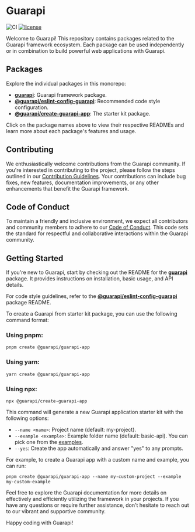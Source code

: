 # Guarapi

![CI](https://github.com/guarapi/guarapi/actions/workflows/ci.yml/badge.svg?branch=main)
[![license](https://img.shields.io/github/license/guarapi/guarapi)](LICENSE)

Welcome to Guarapi! This repository contains packages related to the Guarapi framework ecosystem. Each package can be used independently or in combination to build powerful web applications with Guarapi.

## Packages
Explore the individual packages in this monorepo:

- [**guarapi**](./packages/guarapi): Guarapi framework package.
- [**@guarapi/eslint-config-guarapi**](./packages/eslint-config-guarapi): Recommended code style configuration.
- [**@guarapi/create-guarapi-app**](./packages/create-guarapi-app): The starter kit package.

Click on the package names above to view their respective READMEs and learn more about each package's features and usage.

## Contributing
We enthusiastically welcome contributions from the Guarapi community. If you're interested in contributing to the project, please follow the steps outlined in our [Contribution Guidelines](CONTRIBUTING.md). Your contributions can include bug fixes, new features, documentation improvements, or any other enhancements that benefit the Guarapi framework.

## Code of Conduct
To maintain a friendly and inclusive environment, we expect all contributors and community members to adhere to our [Code of Conduct](CODE_OF_CONDUCT.md). This code sets the standard for respectful and collaborative interactions within the Guarapi community.

## Getting Started
If you're new to Guarapi, start by checking out the README for the [**guarapi**](./packages/guarapi) package. It provides instructions on installation, basic usage, and API details.

For code style guidelines, refer to the [**@guarapi/eslint-config-guarapi**](./packages/eslint-config-guarapi) package README.

To create a Guarapi from starter kit package, you can use the following command format:

### Using pnpm:

```shell
pnpm create @guarapi/guarapi-app
```

### Using yarn:

```shell
yarn create @guarapi/guarapi-app
```

### Using npx:

```shell
npx @guarapi/create-guarapi-app
```

This command will generate a new Guarapi application starter kit with the following options:

- `--name <name>`: Project name (default: my-project).
- `--example <example>`: Example folder name (default: basic-api). You can pick one from the [examples](https://github.com/guarapi/guarapi/tree/main/examples).
- `--yes`: Create the app automatically and answer "yes" to any prompts.

For example, to create a Guarapi app with a custom name and example, you can run:

```shell
pnpm create @guarapi/guarapi-app --name my-custom-project --example my-custom-example
```

Feel free to explore the Guarapi documentation for more details on effectively and efficiently utilizing the framework in your projects. If you have any questions or require further assistance, don't hesitate to reach out to our vibrant and supportive community.

Happy coding with Guarapi!
